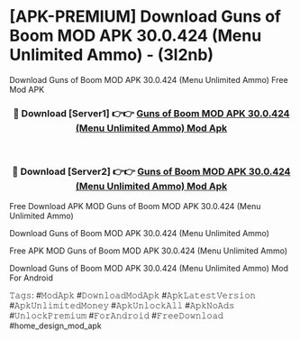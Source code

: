 # [APK-PREMIUM] Download Guns of Boom MOD APK 30.0.424 (Menu Unlimited Ammo) - (3l2nb)
Download Guns of Boom MOD APK 30.0.424 (Menu Unlimited Ammo) Free Mod APK

<div align="center">
<h3>🔴 Download [Server1] 👉👉 <a href="https://apk-comot.site?title=Guns_of_Boom_MOD_APK_30.0.424_(Menu_Unlimited_Ammo)">Guns of Boom MOD APK 30.0.424 (Menu Unlimited Ammo) Mod Apk</a></h3><br>

<h3>🔴 Download [Server2] 👉👉 <a href="https://apk-comot.site?title=Guns_of_Boom_MOD_APK_30.0.424_(Menu_Unlimited_Ammo)">Guns of Boom MOD APK 30.0.424 (Menu Unlimited Ammo) Mod Apk</a></h3>
</div>


Free Download APK MOD Guns of Boom MOD APK 30.0.424 (Menu Unlimited Ammo)

Download Guns of Boom MOD APK 30.0.424 (Menu Unlimited Ammo) 

Free APK MOD Guns of Boom MOD APK 30.0.424 (Menu Unlimited Ammo) 

Download Guns of Boom MOD APK 30.0.424 (Menu Unlimited Ammo) Mod For Android

𝚃𝚊𝚐𝚜: #𝙼𝚘𝚍𝙰𝚙𝚔 #𝙳𝚘𝚠𝚗𝚕𝚘𝚊𝚍𝙼𝚘𝚍𝙰𝚙𝚔 #𝙰𝚙𝚔𝙻𝚊𝚝𝚎𝚜𝚝𝚅𝚎𝚛𝚜𝚒𝚘𝚗 #𝙰𝚙𝚔𝚄𝚗𝚕𝚒𝚖𝚒𝚝𝚎𝚍𝙼𝚘𝚗𝚎𝚢 #𝙰𝚙𝚔𝚄𝚗𝚕𝚘𝚌𝚔𝙰𝚕𝚕 #𝙰𝚙𝚔𝙽𝚘𝙰𝚍𝚜 #𝚄𝚗𝚕𝚘𝚌𝚔𝙿𝚛𝚎𝚖𝚒𝚞𝚖 #𝙵𝚘𝚛𝙰𝚗𝚍𝚛𝚘𝚒𝚍 #𝙵𝚛𝚎𝚎𝙳𝚘𝚠𝚗𝚕𝚘𝚊𝚍 #home_design_mod_apk